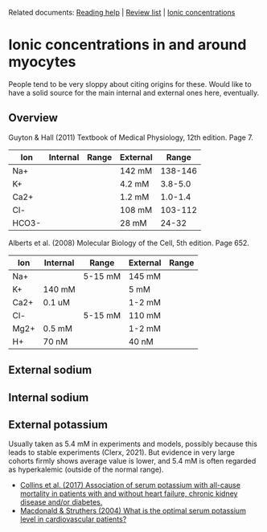 Related documents: [Reading help](README.md) | [Review list](reviews.md) | [Ionic concentrations](concentrations.md)

# Ionic concentrations in and around myocytes

People tend to be very sloppy about citing origins for these.
Would like to have a solid source for the main internal and external ones here, eventually.

## Overview

Guyton & Hall (2011) Textbook of Medical Physiology, 12th edition. Page 7.

| Ion   | Internal | Range    | External | Range    |
|-------|----------|----------|----------|----------|
| Na+   |          |          | 142 mM   | 138-146  |
| K+    |          |          | 4.2 mM   | 3.8-5.0  |
| Ca2+  |          |          | 1.2 mM   | 1.0-1.4  |
| Cl-   |          |          | 108 mM   | 103-112  |
| HCO3- |          |          | 28 mM    | 24-32    |


Alberts et al. (2008) Molecular Biology of the Cell, 5th edition. Page 652.

| Ion   | Internal | Range    | External | Range    |
|-------|----------|----------|----------|----------|
| Na+   |          | 5-15 mM  | 145 mM   |          |
| K+    | 140 mM   |          | 5 mM     |          |
| Ca2+  | 0.1 uM   |          | 1-2 mM   |          |
| Cl-   |          | 5-15 mM  | 110 mM   |          |
| Mg2+  | 0.5 mM   |          | 1-2 mM   |          |
| H+    | 70 nM    |          | 40 nM    |          |


## External sodium

## Internal sodium

## External potassium

Usually taken as 5.4 mM in experiments and models, possibly because this leads to stable experiments (Clerx, 2021).
But evidence in very large cohorts firmly shows average value is lower, and 5.4 mM is often regarded as hyperkalemic (outside of the normal range).

- [Collins et al. (2017) Association of serum potassium with all-cause mortality in patients with and without heart failure, chronic kidney disease and/or diabetes.](https://doi.org/10.1159/000479802)
- [Macdonald & Struthers (2004) What is the optimal serum potassium level in cardiovascular patients?](https://doi.org/10.1016/j.jacc.2003.06.021)


